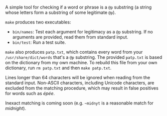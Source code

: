 A simple tool for checking if a word or phrase is a `@p` substring (a
string whose letters form a substring of some legitimate `@p`).

`make` produces two executables:

* `bin/names`: Test each argument for legitimacy as a `@p` substring. If
no arguments are provided, read them from standard input.
* `bin/test`: Run a test suite.

`make` also produces `patp.txt`, which contains every word from your
`/usr/share/dict/words` that's a `@p` substring. The provided `patp.txt`
is based on the dictionary from my own machine. To rebuild this file
from your own dictionary, run `rm patp.txt` and then `make patp.txt`.

Lines longer than 64 characters will be ignored when reading from the
standard input. Non-ASCII characters, including Unicode characters, are
excluded from the matching procedure, which may result in false
positives for words such as *épée*.

Inexact matching is coming soon (e.g. `~midnyt` is a reasonable match
for *midnight*).
